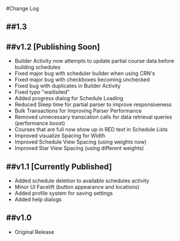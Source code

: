 #Change Log

##1.3
-------------------

##v1.2 [Publishing Soon]
-------------------
+ Builder Activity now attempts to update partial course data before building schedules
+ Fixed major bug with scheduler builder when using CRN's
+ Fixed major bug with checkboxes becoming unchecked
+ Fixed bug with duplicates in Builder Activity
+ Fixed typo "waitlsited"
+ Added progress dialog for Schedule Loading
+ Reduced Sleep time for partial parser to improve responsiveness
+ Bulk Transactions for Improving Parser Performance
+ Removed unnecessary transcation calls for data retrieval queries (performance boost)
+ Courses that are full now show up in RED text in Schedule Lists
+ Improved visualize Spacing for Width
+ Improved Schedule View Spacing (using weights now)
+ Improved Star View Spacing (using different weights)

##v1.1 [Currently Published]
-------------------
+ Added schedule deletion to available schedules activity
+ Minor UI Facelift (button appearance and locations)
+ Added profile system for saving settings
+ Added help dialogs

##v1.0
-------------------
+ Original Release